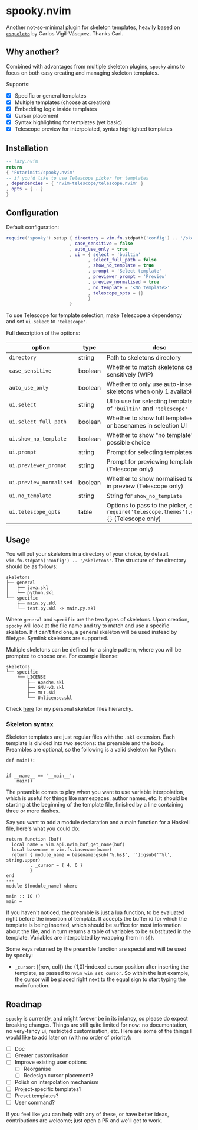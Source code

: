 # spooky.nvim

Another not-so-minimal plugin for skeleton templates,
heavily based on [`esqueleto`](https://github.com/cvigilv/esqueleto.nvim)
by Carlos Vigil-Vásquez. Thanks Carl.

## Why another?

Combined with advantages from multiple skeleton plugins, 
`spooky` aims to focus on both easy creating and managing skeleton templates.

Supports:
- [x] Specific or general templates
- [x] Multiple templates (choose at creation)
- [x] Embedding logic inside templates
- [x] Cursor placement
- [x] Syntax highlighting for templates (yet basic)
- [x] Telescope preview for interpolated, syntax highlighted templates

## Installation

```lua
-- lazy.nvim
return
{ 'Futarimiti/spooky.nvim'
-- if you'd like to use Telescope picker for templates
, dependencies = { 'nvim-telescope/telescope.nvim' }
, opts = {...}
}
```

## Configuration

Default configuration:

```lua
require('spooky').setup { directory = vim.fn.stdpath('config') .. '/skeletons'
                        , case_sensitive = false
                        , auto_use_only = true
                        , ui = { select = 'builtin'
                               , select_full_path = false
                               , show_no_template = true
                               , prompt = 'Select template'
                               , previewer_prompt = 'Preview'
                               , preview_normalised = true
                               , no_template = '<No template>'
                               , telescope_opts = {}
                               }
                        }
```

To use Telescope for template selection,
make Telescope a dependency and set `ui.select` to `'telescope'`.

Full description of the options:

| option                  | type    | desc                                                                                          |
|-------------------------|---------|-----------------------------------------------------------------------------------------------|
| `directory`             | string  | Path to skeletons directory                                                                   |
| `case_sensitive`        | boolean | Whether to match skeletons case sensitively (WIP)                                             |
| `auto_use_only`         | boolean | Whether to only use auto-inserted skeletons when only 1 available                             |
| `ui.select`             | string  | UI to use for selecting templates, one of `'builtin'` and `'telescope'`                       |
| `ui.select_full_path`   | boolean | Whether to show full templates paths or basenames in selection UI                             |
| `ui.show_no_template`   | boolean | Whether to show "no template" as a possible choice                                            |
| `ui.prompt`             | string  | Prompt for selecting templates                                                                |
| `ui.previewer_prompt`   | string  | Prompt for previewing templates (Telescope only)                                              |
| `ui.preview_normalised` | boolean | Whether to show normalised template in preview (Telescope only)                               |
| `ui.no_template`        | string  | String for `show_no_template`                                                                 |
| `ui.telescope_opts`     | table   | Options to pass to the picker, e.g. `require('telescope.themes').get_ivy {}` (Telescope only) |

## Usage

You will put your skeletons in a directory of your choice,
by default `vim.fn.stdpath('config') .. '/skeletons'`.
The structure of the directory should be as follows:

```
skeletons
├── general
│   ├── java.skl
│   └── python.skl
└── specific
    ├── main.py.skl
    └── test.py.skl -> main.py.skl
```

Where `general` and `specific` are the two types of skeletons.
Upon creation, `spooky` will look at the file name and 
try to match and use a specific skeleton.
If it can't find one, a general skeleton will be used instead
by filetype. Symlink skeletons are supported.

Multiple skeletons can be defined for a single pattern,
where you will be prompted to choose one.
For example license:

```
skeletons
└── specific
    └── LICENSE
        ├── Apache.skl
        ├── GNU-v3.skl
        ├── MIT.skl
        └── Unlicense.skl
```

Check [here](https://github.com/Futarimiti/graveyard?search=1) for my personal skeleton files hierarchy.

### Skeleton syntax

Skeleton templates are just regular files with the `.skl` extension.
Each template is divided into two sections: the preamble and the body.
Preambles are optional, so the following is a valid skeleton for Python:

```
def main():
    

if __name__ == '__main__':
    main()
```

The preamble comes to play when you want to use variable interpolation,
which is useful for things like namespaces, author names, etc.
It should be starting at the beginning of the template file,
finished by a line containing three or more dashes.

Say you want to add a module declaration
and a main function for a Haskell file,
here's what you could do:

```
return function (buf)
  local name = vim.api.nvim_buf_get_name(buf)
  local basename = vim.fs.basename(name)
  return { module_name = basename:gsub('%.hs$', ''):gsub('^%l', string.upper)
         , _cursor = { 4, 6 }
         }
end
---
module ${module_name} where

main :: IO ()
main = 
```

If you haven't noticed, the preamble is just a lua function,
to be evaluated right before the insertion of template.
It accepts the buffer id for which the template is being inserted,
which should be suffice for most information about the file,
and in turn returns a table of variables to be substituted in the template.
Variables are interpolated by wrapping them in `${}`.

Some keys returned by the preamble function
are special and will be used by spooky:

* `_cursor`: ({row, col}) the (1,0)-indexed cursor position after inserting the template,
             as passed to `nvim_win_set_cursor`. So within the last example, the cursor
             will be placed right next to the equal sign to start typing the main function.

## Roadmap

`spooky` is currently, and might forever be in its infancy,
so please do expect breaking changes.
Things are still quite limited for now:
no documentation, no very-fancy ui, restricted customisation, etc.
Here are some of the things I would like to add later on
(with no order of priority):

- [ ] Doc
- [ ] Greater customisation
- [ ] Improve existing user options
    - [ ] Reorganise
    - [ ] Redesign cursor placement?
- [ ] Polish on interpolation mechanism
- [ ] Project-specific templates?
- [ ] Preset templates?
- [ ] User command?

If you feel like you can help with any of these,
or have better ideas, contributions are welcome;
just open a PR and we'll get to work.
